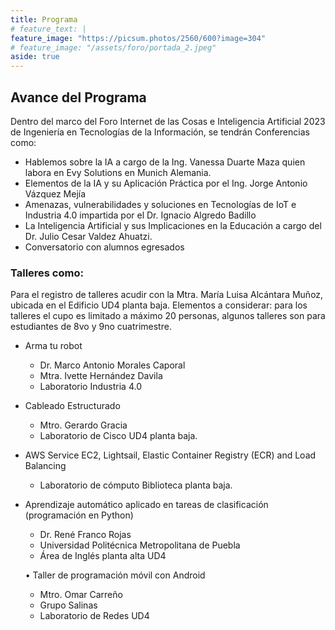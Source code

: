 ```yaml
---
title: Programa 
# feature_text: |
feature_image: "https://picsum.photos/2560/600?image=304"
# feature_image: "/assets/foro/portada_2.jpeg"
aside: true
---
```


## Avance del Programa
Dentro del marco del Foro Internet de las Cosas e Inteligencia Artificial 2023 de Ingeniería en Tecnologías de la Información, se tendrán
Conferencias como:

- Hablemos sobre la IA a cargo de la Ing. Vanessa Duarte Maza quien labora en Evy Solutions en Munich Alemania.
- Elementos de la IA y su Aplicación Práctica por el Ing. Jorge Antonio Vázquez Mejía
- Amenazas, vulnerabilidades y soluciones en Tecnologías de IoT e Industria 4.0 impartida por el Dr. Ignacio Algredo Badillo
- La Inteligencia Artificial y sus Implicaciones en la Educación a cargo del Dr. Julio Cesar Valdez Ahuatzi.
- Conversatorio con alumnos egresados

### Talleres como:
Para el registro de talleres acudir con la Mtra. María Luisa Alcántara Muñoz, ubicada en el Edificio UD4 planta baja. Elementos a considerar: para los talleres el cupo es limitado a máximo 20 personas, algunos talleres son para estudiantes de 8vo y 9no cuatrimestre.
- Arma tu robot
    - Dr. Marco Antonio Morales Caporal 
    - Mtra. Ivette Hernández Davila
    - Laboratorio Industria 4.0

- Cableado Estructurado 
	- Mtro. Gerardo Gracia 
	- Laboratorio de Cisco UD4 planta baja.

-   AWS Service EC2, Lightsail, Elastic Container Registry (ECR) and Load Balancing 
    - Laboratorio de cómputo Biblioteca planta baja.

- Aprendizaje automático aplicado en tareas de clasificación (programación en Python)
    - Dr. René Franco Rojas
    - Universidad Politécnica Metropolitana de Puebla                
    - Área de Inglés planta alta UD4

    • Taller de programación móvil con Android
    - Mtro. Omar Carreño 
    - Grupo Salinas
    - Laboratorio de Redes UD4